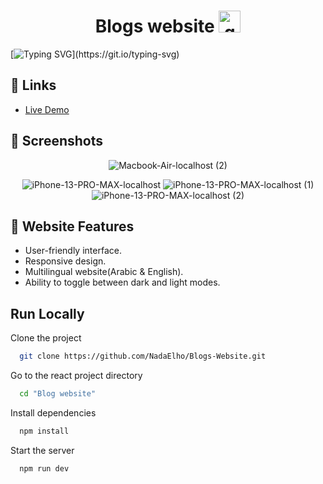 <h1 align="center">Blogs website <img src="https://user-images.githubusercontent.com/74038190/216122003-1c7d9078-357a-47f5-81c7-1c4f2552e143.png" alt="quill" width="35" /></h1>

[![Typing SVG](https://readme-typing-svg.herokuapp.com?font=Fira+Code&size=30&duration=6000&pause=1000&color=af7152&multiline=true&width=1300&lines=Blogs+website+hosts+a+collection+of+article+on+various+topics.)](https://git.io/typing-svg)

## 🔗 Links
- [Live Demo](https://blogs-react-website.vercel.app/)
  
## 🔗 Screenshots

<div align="center">
  
  ![Macbook-Air-localhost (2)](https://github.com/NadaElho/Blogs-Website/assets/90730411/ef54b65b-25bf-4daa-bb03-135f3798c781)
  
  ![iPhone-13-PRO-MAX-localhost](https://github.com/NadaElho/Blogs-Website/assets/90730411/08e71e9c-406b-41bb-a116-1b253494522c)
  ![iPhone-13-PRO-MAX-localhost (1)](https://github.com/NadaElho/Blogs-Website/assets/90730411/983bdecf-ae19-4e0e-9f18-6b1406695a2b)
  ![iPhone-13-PRO-MAX-localhost (2)](https://github.com/NadaElho/Blogs-Website/assets/90730411/d0423fed-3705-46e0-9e9a-d466f648490e)

</div>

## 🔗 Website Features

- User-friendly interface. 
- Responsive design. 
- Multilingual website(Arabic & English). 
- Ability to toggle between dark and light modes.

## Run Locally

Clone the project

```bash
  git clone https://github.com/NadaElho/Blogs-Website.git
```

Go to the react project directory

```bash
  cd "Blog website"
```

Install dependencies

```bash
  npm install
```

Start the server

```bash
  npm run dev
```


